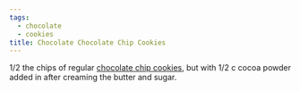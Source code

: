 ```yaml
---
tags:
  - chocolate
  - cookies
title: Chocolate Chocolate Chip Cookies
---
```



1/2 the chips of regular [chocolate chip cookies](), but with 1/2 c
cocoa powder added in after creaming the butter and sugar.
